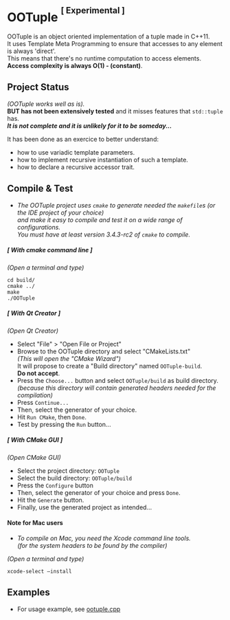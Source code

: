 # OOTuple <sup><sup>[ Experimental ]</sup></sup>

OOTuple is an object oriented implementation of a tuple made in C++11.  
It uses Template Meta Programming to ensure that accesses to any element is always 'direct'.  
This means that there's no runtime computation to access elements.  
**Access complexity is always O(1) - (constant)**.

## Project Status

_(OOTuple works well as is)._  
**BUT has not been extensively tested** and it misses features that `std::tuple` has.  
***It is not complete and it is unlikely for it to be someday...***

It has been done as an exercice to better understand:
- how to use variadic template parameters.
- how to implement recursive instantiation of such a template.
- how to declare a recursive accessor trait.

## Compile & Test

- _The OOTuple project uses `cmake` to generate needed the `makefile`s (or the IDE project of your choice)  
  and make it easy to compile and test it on a wide range of configurations.  
  You must have at least version 3.4.3-rc2 of `cmake` to compile._


##### [ With cmake command line ]

_(Open a terminal and type)_
```
cd build/
cmake ../
make
./OOTuple
```


##### [ With Qt Creator ]

_(Open Qt Creator)_
- Select "File" > "Open File or Project"
- Browse to the OOTuple directory and select "CMakeLists.txt"  
  _(This will open the "CMake Wizard")_  
  It will propose to create a "Build directory" named `OOTuple-build`.  
  **Do not accept**.  
- Press the `Choose...` button and select `OOTuple/build` as build directory.  
  _(because this directory will contain generated headers needed for the compilation)_
- Press `Continue...`
- Then, select the generator of your choice.
- Hit `Run CMake`, then `Done`.
- Test by pressing the `Run` button...


##### [ With CMake GUI ]

_(Open CMake GUI)_
- Select the project directory: `OOTuple`
- Select the build directory: `OOTuple/build`
- Press the `Configure` button
- Then, select the generator of your choice and press `Done`.
- Hit the `Generate` button.
- Finally, use the generated project as intended...


#### Note for Mac users

- _To compile on Mac, you need the Xcode command line tools.  
  (for the system headers to be found by the compiler)_

_(Open a terminal and type)_
```
xcode-select —install
```

## Examples

- For usage example, see [ootuple.cpp](ootuple.cpp)
